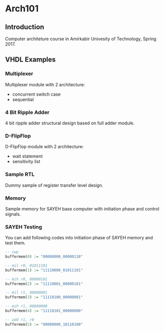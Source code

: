 # Arch101
## Introduction
Computer architeture course in Amirkabir Univesity of Technology, Spring 2017.

## VHDL Examples

### Multiplexer

Multiplexer module with 2 architecture:

- concurrent switch case
- sequential

### 4 Bit Ripple Adder

4 bit ripple adder structural design based on full adder module.

### D-FlipFlop

D-FlipFlop module with 2 architecture:

- wait statement
- sensitivity list

### Sample RTL

Dummy sample of register transfer level design.

### Memory

Sample memory for SAYEH base computer with initiation phase and control signals.

### SAYEH Testing

You can add following codes into initiation phase of SAYEH memory and test them.

```vhdl
-- cwp
buffermem(0) := "00000000_00000110"

-- mil r0, 01011101
buffermem(1) := "11110000_01011101"

-- mih r0, 00000101
buffermem(2) := "11110001_00000101"

-- mil r1, 00000001
buffermem(3) := "11110100_00000001"

-- mih r1, 00000000
buffermem(4) := "11110101_00000000"

-- add r1, r0
buffermem(5) := "00000000_10110100"
```
